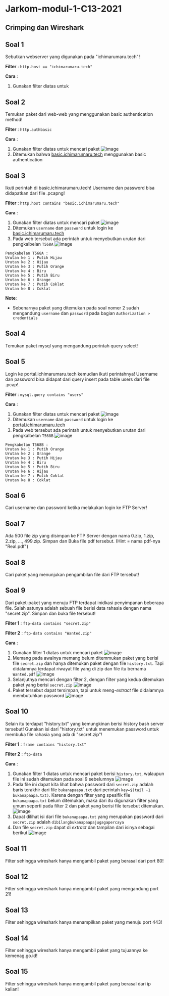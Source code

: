 # Jarkom-modul-1-C13-2021

## Crimping dan Wireshark

## Soal 1

Sebutkan webserver yang digunakan pada "ichimarumaru.tech"!

**Filter** : `http.host == "ichimarumaru.tech"`

**Cara** :
1. Gunakan filter diatas untuk 

## Soal 2

Temukan paket dari web-web yang menggunakan basic authentication method!

**Filter** : `http.authbasic`

**Cara** :
1. Gunakan filter diatas untuk mencari paket
![image](https://user-images.githubusercontent.com/40484843/134595307-5b181014-e56e-4c29-b5ce-1d4103ecc368.png)
2. Ditemukan bahwa [basic.ichimarumaru.tech](http://basic.ichimarumaru.tech) menggunakan basic authentication

## Soal 3

Ikuti perintah di basic.ichimarumaru.tech! Username dan password bisa didapatkan dari file .pcapng!

**Filter** : `http.host contains "basic.ichimarumaru.tech"`

**Cara** :
1. Gunakan filter diatas untuk mencari paket
![image](https://user-images.githubusercontent.com/40484843/134595541-26bc7cfa-06d2-4be4-9fb2-13ffb100aa73.png)
2. Ditemukan ```username``` dan ```password``` untuk login ke [basic.ichimarumaru.tech](http://basic.ichimarumaru.tech)
3. Pada web tersebut ada perintah untuk menyebutkan urutan dari pengkalbelan ```T568A```
![image](https://user-images.githubusercontent.com/40484843/134596338-c4dd472b-73b5-4fb4-8a2a-e684e0c3d4a7.png)

```
Pengkabelan T568A :
Urutan ke 1 : Putih Hijau
Urutan ke 2 : Hijau
Urutan ke 3 : Putih Orange
Urutan ke 4 : Biru
Urutan ke 5 : Putih Biru
Urutan ke 6 : Orange
Urutan ke 7 : Putih Coklat
Urutan ke 8 : Coklat
```

**Note**:
- Sebenarnya paket yang ditemukan pada soal nomer 2 sudah mengandung ```username``` dan ```password``` pada bagian ```Authorization > credentials```

## Soal 4

Temukan paket mysql yang mengandung perintah query select!

## Soal 5

Login ke portal.ichimarumaru.tech kemudian ikuti perintahnya! Username dan password bisa didapat dari query insert pada table users dari file .pcap!.

**Filter** : `mysql.query contains "users"`

**Cara** :
1. Gunakan filter diatas untuk mencari paket
![image](https://user-images.githubusercontent.com/40484843/134596115-761a6302-3107-4d8c-8052-de0b6db4c8cb.png)
2. Ditemukan ```username``` dan ```password``` untuk login ke [portal.ichimarumaru.tech](http://portal.ichimarumaru.tech)
3. Pada web tersebut ada perintah untuk menyebutkan urutan dari pengkalbelan ```T568B```
![image](https://user-images.githubusercontent.com/40484843/134597047-d5d9f6fb-6ce4-4816-9c5d-03ec626d20c3.png)

```
Pengkabelan T568B :
Urutan ke 1 : Putih Orange
Urutan ke 2 : Orange
Urutan ke 3 : Putih Hijau
Urutan ke 4 : Biru
Urutan ke 5 : Putih Biru
Urutan ke 6 : Hijau
Urutan ke 7 : Putih Coklat
Urutan ke 8 : Coklat
```

## Soal 6

Cari username dan password ketika melakukan login ke FTP Server!

## Soal 7

Ada 500 file zip yang disimpan ke FTP Server dengan nama 0.zip, 1.zip, 2.zip, ..., 499.zip. Simpan dan Buka file pdf tersebut. (Hint = nama pdf-nya "Real.pdf")

## Soal 8

Cari paket yang menunjukan pengambilan file dari FTP tersebut!

## Soal 9

Dari paket-paket yang menuju FTP terdapat inidkasi penyimpanan beberapa file. Salah satunya adalah sebuah file berisi data rahasia dengan nama "secret.zip". Simpan dan buka file tersebut!

**Filter 1** : `ftp-data contains "secret.zip"`

**Filter 2** : `ftp-data contains "Wanted.zip"`

**Cara** :
1. Gunakan filter 1 diatas untuk mencari paket
![image](https://user-images.githubusercontent.com/40484843/134597382-2041012e-015c-42ba-b985-cb786bb3302e.png)
2. Memang pada awalnya memang belum ditemmukan paket yang berisi file `secret.zip` dan hanya ditemukan paket dengan file `history.txt`. Tapi didalamnya terdapat riwayat file yang di zip dan file itu bernama `Wanted.pdf`
![image](https://user-images.githubusercontent.com/40484843/134597759-eb9f5283-50f1-4809-887f-01732da07fb8.png)
3. Selanjutnya mencari dengan filter 2, dengan filter yang kedua ditemukan paket yang berisi `secret.zip`
![image](https://user-images.githubusercontent.com/40484843/134598058-1079484b-4718-4316-a316-8fca2e1a87ce.png)
4. Paket tersebut dapat tersimpan, tapi untuk meng-*extract* file didalamnya membutuhkan password
![image](https://user-images.githubusercontent.com/40484843/134598266-ad9df7dc-dcda-43f7-9bbf-daccbd45813c.png)

## Soal 10

Selain itu terdapat "history.txt" yang kemungkinan berisi history bash server tersebut! Gunakan isi dari "history.txt" untuk menemukan password untuk membuka file rahasia yang ada di "secret.zip"!

**Filter 1** : `frame contains "history.txt"`

**Filter 2** : `ftp-data`

**Cara** :
1. Gunakan filter 1 diatas untuk mencari paket berisi `history.txt`, walaupun file ini sudah ditemukan pada soal 9 sebelumnya
![image](https://user-images.githubusercontent.com/40484843/134598830-f3c8ce1d-c24f-4196-bb5a-7a0ae2572cd4.png)
2. Pada file ini dapat kita lihat bahwa password dari `secret.zip` adalah baris terakhir dari file `bukanapaapa.txt` dari perintah `key=$(tail -1 bukanapaapa.txt)`. Karena dengan filter yang spesifik file `bukanapaapa.txt` belum ditemukan, maka dari itu digunakan filter yang umum seperti pada filter 2 dan paket yang berisi file tersebut ditemukan.
![image](https://user-images.githubusercontent.com/40484843/134599157-912769a1-4053-4517-8ab1-34ece6aef936.png)
3. Dapat dilihat isi dari file `bukanapaapa.txt` yang merupakan password dari `secret.zip` adalah `d1b1langbukanapaapajugagapercaya`
4. Dan file `secret.zip` dapat di *extract* dan tampilan dari isinya sebagai berikut
![image](https://user-images.githubusercontent.com/40484843/134599513-f1345d31-2654-4901-a21f-ac82458d5520.png)


## Soal 11

Filter sehingga wireshark hanya mengambil paket yang berasal dari port 80!

## Soal 12

Filter sehingga wireshark hanya mengambil paket yang mengandung port 21!

## Soal 13

Filter sehingga wireshark hanya menampilkan paket yang menuju port 443!

## Soal 14

Filter sehingga wireshark hanya mengambil paket yang tujuannya ke kemenag.go.id!

## Soal 15

Filter sehingga wireshark hanya mengambil paket yang berasal dari ip kalian!
